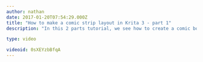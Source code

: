 ```yaml
---
author: nathan
date: 2017-01-20T07:54:29.000Z
title: "How to make a comic strip layout in Krita 3 - part 1"
description: "In this 2 parts tutorial, we see how to create a comic book page’s layout, using pencil drawings art from Pepper and Carrot, made by David Revoy: http://www.peppercarrot.com/"

type: video

videoid: 0sXEYzbBfqA
---
```


